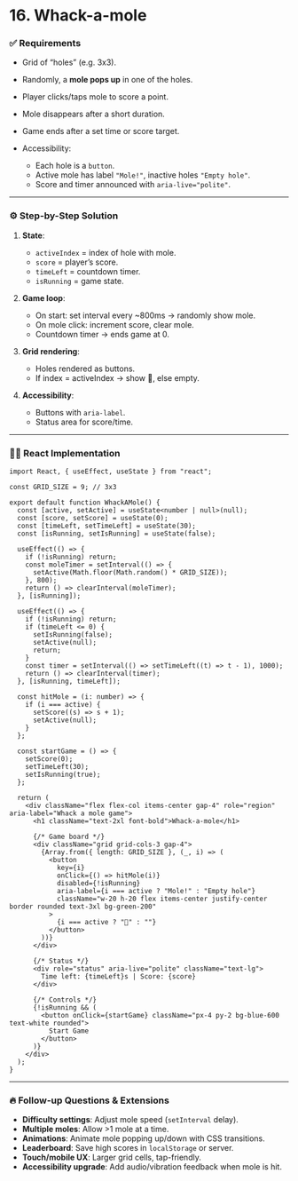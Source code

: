 # **16. Whack-a-mole**

### ✅ Requirements

* Grid of “holes” (e.g. 3x3).
* Randomly, a **mole pops up** in one of the holes.
* Player clicks/taps mole to score a point.
* Mole disappears after a short duration.
* Game ends after a set time or score target.
* Accessibility:

  * Each hole is a `button`.
  * Active mole has label `"Mole!"`, inactive holes `"Empty hole"`.
  * Score and timer announced with `aria-live="polite"`.

---

### ⚙️ Step-by-Step Solution

1. **State**:

   * `activeIndex` = index of hole with mole.
   * `score` = player’s score.
   * `timeLeft` = countdown timer.
   * `isRunning` = game state.
2. **Game loop**:

   * On start: set interval every \~800ms → randomly show mole.
   * On mole click: increment score, clear mole.
   * Countdown timer → ends game at 0.
3. **Grid rendering**:

   * Holes rendered as buttons.
   * If index = activeIndex → show 🐹, else empty.
4. **Accessibility**:

   * Buttons with `aria-label`.
   * Status area for score/time.

---

### 🧑‍💻 React Implementation

```tsx
import React, { useEffect, useState } from "react";

const GRID_SIZE = 9; // 3x3

export default function WhackAMole() {
  const [active, setActive] = useState<number | null>(null);
  const [score, setScore] = useState(0);
  const [timeLeft, setTimeLeft] = useState(30);
  const [isRunning, setIsRunning] = useState(false);

  useEffect(() => {
    if (!isRunning) return;
    const moleTimer = setInterval(() => {
      setActive(Math.floor(Math.random() * GRID_SIZE));
    }, 800);
    return () => clearInterval(moleTimer);
  }, [isRunning]);

  useEffect(() => {
    if (!isRunning) return;
    if (timeLeft <= 0) {
      setIsRunning(false);
      setActive(null);
      return;
    }
    const timer = setInterval(() => setTimeLeft((t) => t - 1), 1000);
    return () => clearInterval(timer);
  }, [isRunning, timeLeft]);

  const hitMole = (i: number) => {
    if (i === active) {
      setScore((s) => s + 1);
      setActive(null);
    }
  };

  const startGame = () => {
    setScore(0);
    setTimeLeft(30);
    setIsRunning(true);
  };

  return (
    <div className="flex flex-col items-center gap-4" role="region" aria-label="Whack a mole game">
      <h1 className="text-2xl font-bold">Whack-a-mole</h1>

      {/* Game board */}
      <div className="grid grid-cols-3 gap-4">
        {Array.from({ length: GRID_SIZE }, (_, i) => (
          <button
            key={i}
            onClick={() => hitMole(i)}
            disabled={!isRunning}
            aria-label={i === active ? "Mole!" : "Empty hole"}
            className="w-20 h-20 flex items-center justify-center border rounded text-3xl bg-green-200"
          >
            {i === active ? "🐹" : ""}
          </button>
        ))}
      </div>

      {/* Status */}
      <div role="status" aria-live="polite" className="text-lg">
        Time left: {timeLeft}s | Score: {score}
      </div>

      {/* Controls */}
      {!isRunning && (
        <button onClick={startGame} className="px-4 py-2 bg-blue-600 text-white rounded">
          Start Game
        </button>
      )}
    </div>
  );
}
```

---

### 🔥 Follow-up Questions & Extensions

* **Difficulty settings**: Adjust mole speed (`setInterval` delay).
* **Multiple moles**: Allow >1 mole at a time.
* **Animations**: Animate mole popping up/down with CSS transitions.
* **Leaderboard**: Save high scores in `localStorage` or server.
* **Touch/mobile UX**: Larger grid cells, tap-friendly.
* **Accessibility upgrade**: Add audio/vibration feedback when mole is hit.